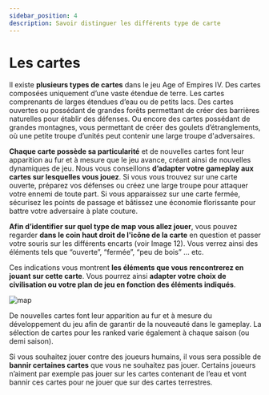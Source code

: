 ```yaml
---
sidebar_position: 4
description: Savoir distinguer les différents type de carte
---
```


# Les cartes

Il existe **plusieurs types de cartes** dans le jeu Age of Empires IV. Des cartes composées uniquement d’une vaste étendue de terre. Les cartes comprenants de larges étendues d’eau ou de petits lacs. Des cartes ouvertes ou possédant de grandes forêts permettant de créer des barrières naturelles pour établir des défenses. Ou encore des cartes possédant de grandes montagnes, vous permettant de créer des goulets d’étranglements, où une petite troupe d’unités peut contenir une large troupe d'adversaires.

**Chaque carte possède sa particularité** et de nouvelles cartes font leur apparition au fur et à mesure que le jeu avance, créant ainsi de nouvelles dynamiques de jeu. Nous vous conseillons **d’adapter votre gameplay aux cartes sur lesquelles vous jouez**. Si vous vous trouvez sur une carte ouverte, préparez vos défenses ou créez une large troupe pour attaquer votre ennemi de toute part. Si vous apparaissez sur une carte fermée, sécurisez les points de passage et bâtissez une économie florissante pour battre votre adversaire à plate couture. 

**Afin d’identifier sur quel type de map vous allez jouer**, vous pouvez regarder **dans le coin haut droit de l'icône de la carte** en question et passer votre souris sur les différents encarts (voir Image 12). Vous verrez ainsi des éléments tels que “ouverte”, “fermée”, “peu de bois” … etc.

Ces indications vous montrent **les éléments que vous rencontrerez en jouant sur cette carte**. Vous pourrez ainsi **adapter votre choix de civilisation ou votre plan de jeu en fonction des éléments indiqués**.

![map](/img/guide/map.png)

De nouvelles cartes font leur apparition au fur et à mesure du développement du jeu afin de garantir de la nouveauté dans le gameplay. La sélection de cartes pour les ranked varie également à chaque saison (ou demi saison). 

Si vous souhaitez jouer contre des joueurs humains, il vous sera possible de **bannir certaines cartes** que vous ne souhaitez pas jouer. Certains joueurs n’aiment par exemple pas jouer sur les cartes contenant de l’eau et vont bannir ces cartes pour ne jouer que sur des cartes terrestres.
